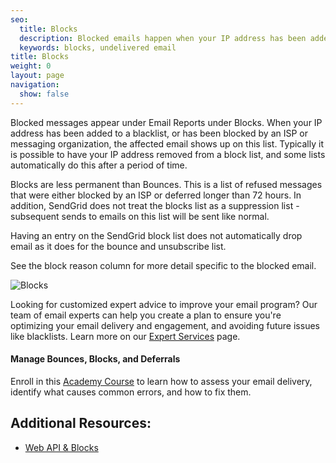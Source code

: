 ```yaml
---
seo:
  title: Blocks
  description: Blocked emails happen when your IP address has been added to a blacklist or has been blocked by an ISP or messaging organization.
  keywords: blocks, undelivered email
title: Blocks
weight: 0
layout: page
navigation:
  show: false
---
```


Blocked messages appear under Email Reports under Blocks. When your IP address has been added to a blacklist, or has been blocked by an ISP or messaging organization, the affected email shows up on this list. Typically it is possible to have your IP address removed from a block list, and some lists automatically do this after a period of time.

Blocks are less permanent than Bounces. This is a list of refused messages that were either blocked by an ISP or deferred longer than 72 hours. In addition, SendGrid does not treat the blocks list as a suppression list - subsequent sends to emails on this list will be sent like normal.


Having an entry on the SendGrid block list does not automatically drop email as it does for the bounce and unsubscribe list.

See the block reason column for more detail specific to the blocked email.

![Blocks]({{root_url}}/images/blocks_1.png)

<call-out>

Looking for customized expert advice to improve your email program? Our team of email experts can help you create a plan to ensure you're optimizing your email delivery and engagement, and avoiding future issues like blacklists. Learn more on our [Expert Services](https://sendgrid.com/solutions/expert-services/?utm_source=docs) page.

</call-out>

<academy-link img="/img/SGA_ManageBounces750.png" courselink="https://rise.articulate.com/share/rBJixBkt2kAqwQShqvOcKuevYulLLIZ9">

#### Manage Bounces, Blocks, and Deferrals

Enroll in this [Academy Course](https://rise.articulate.com/share/rBJixBkt2kAqwQShqvOcKuevYulLLIZ9) to learn how to assess your email delivery, identify what causes common errors, and how to fix them.

</academy-link>


## Additional Resources:

* [Web API & Blocks]({{root_url}}/API_Reference/Web_API/blocks.html)

